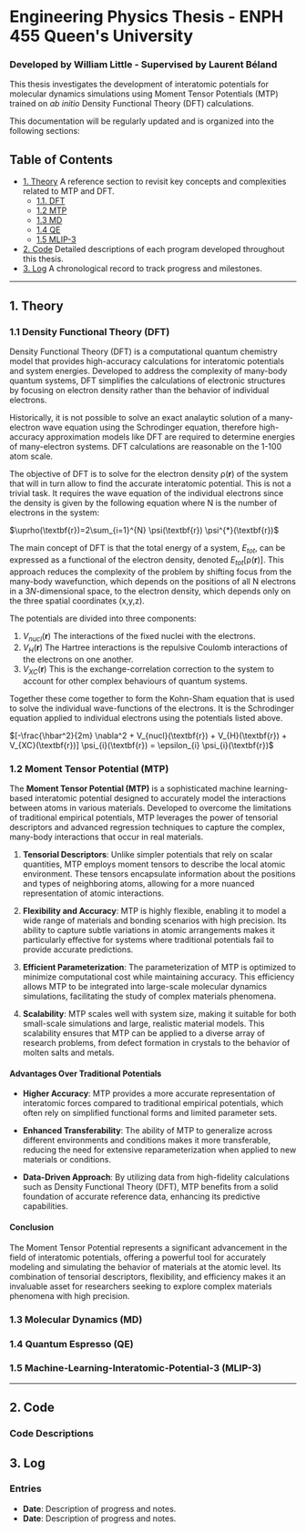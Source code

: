 # Engineering Physics Thesis - ENPH 455 Queen's University
### Developed by William Little - Supervised by Laurent Béland

This thesis investigates the development of interatomic potentials for molecular dynamics simulations using Moment Tensor Potentials (MTP) trained on *ab initio* Density Functional Theory (DFT) calculations.

This documentation will be regularly updated and is organized into the following sections:

## Table of Contents
- [1. Theory](#theory) A reference section to revisit key concepts and complexities related to MTP and DFT.
  - [1.1. DFT](#dft)
  - [1.2 MTP](#mtp)
  - [1.3 MD](#mtp)
  - [1.4 QE](#qe)
  - [1.5 MLIP-3](#mlip)
- [2. Code](#code) Detailed descriptions of each program developed throughout this thesis.
- [3. Log](#log) A chronological record to track progress and milestones.

---

## 1. Theory <a name="theory"></a>

### 1.1 Density Functional Theory (DFT)<a name="dft"></a>

Density Functional Theory (DFT) is a computational quantum chemistry model that provides high-accuracy calculations for interatomic potentials and system energies. Developed to address the complexity of many-body quantum systems, DFT simplifies the calculations of electronic structures by focusing on electron density rather than the behavior of individual electrons. 

Historically, it is not possible to solve an exact analaytic solution of a many-electron wave equation using the Schrodinger equation, therefore high-accuracy approximation models like DFT are required to determine energies of many-electron systems. DFT calculations are reasonable on the 1-100 atom scale. 

The objective of DFT is to solve for the electron density $\uprho (\textbf{r})$ of the system that will in turn allow to find the accurate interatomic potential. This is not a trivial task. It requires the wave equation of the individual electrons since the density is given by the following equation where N is the number of electrons in the system: 

$\uprho(\textbf{r})=2\sum_{i=1}^{N} \psi(\textbf{r}) \psi^{*}(\textbf{r})$

The main concept of DFT is that the total energy of a system, $E_{tot}$​, can be expressed as a functional of the electron density, denoted $E_{tot}[\uprho (\textbf{r})]$. This approach reduces the complexity of the problem by shifting focus from the many-body wavefunction, which depends on the positions of all N electrons in a $3N$-dimensional space, to the electron density, which depends only on the three spatial coordinates (x,y,z). 

The potentials are divided into three components: 
1. $V_{nucl}(\textbf{r})$ The interactions of the fixed nuclei with the electrons.
2. $V_{H}(\textbf{r})$ The Hartree interactions is the repulsive Coulomb interactions of the electrons on one another.
3. $V_{XC} (\textbf{r})$ This is the exchange-correlation correction to the system to account for other complex behaviours of quantum systems.

Together these come together to form the Kohn-Sham equation that is used to solve the individual wave-functions of the electrons. It is the Schrodinger equation applied to individual electrons using the potentials listed above.

$[-\frac{\hbar^2}{2m} \nabla^2 + V_{nucl}(\textbf{r}) + V_{H}(\textbf{r}) + V_{XC}(\textbf{r})] \psi_{i}(\textbf{r}) = \epsilon_{i} \psi_{i}(\textbf{r})$

### 1.2 Moment Tensor Potential (MTP)<a name="mtp"></a>

The **Moment Tensor Potential (MTP)** is a sophisticated machine learning-based interatomic potential designed to accurately model the interactions between atoms in various materials. Developed to overcome the limitations of traditional empirical potentials, MTP leverages the power of tensorial descriptors and advanced regression techniques to capture the complex, many-body interactions that occur in real materials.

1. **Tensorial Descriptors**: Unlike simpler potentials that rely on scalar quantities, MTP employs moment tensors to describe the local atomic environment. These tensors encapsulate information about the positions and types of neighboring atoms, allowing for a more nuanced representation of atomic interactions.

2. **Flexibility and Accuracy**: MTP is highly flexible, enabling it to model a wide range of materials and bonding scenarios with high precision. Its ability to capture subtle variations in atomic arrangements makes it particularly effective for systems where traditional potentials fail to provide accurate predictions.

3. **Efficient Parameterization**: The parameterization of MTP is optimized to minimize computational cost while maintaining accuracy. This efficiency allows MTP to be integrated into large-scale molecular dynamics simulations, facilitating the study of complex materials phenomena.

4. **Scalability**: MTP scales well with system size, making it suitable for both small-scale simulations and large, realistic material models. This scalability ensures that MTP can be applied to a diverse array of research problems, from defect formation in crystals to the behavior of molten salts and metals.

#### **Advantages Over Traditional Potentials**

- **Higher Accuracy**: MTP provides a more accurate representation of interatomic forces compared to traditional empirical potentials, which often rely on simplified functional forms and limited parameter sets.
  
- **Enhanced Transferability**: The ability of MTP to generalize across different environments and conditions makes it more transferable, reducing the need for extensive reparameterization when applied to new materials or conditions.
  
- **Data-Driven Approach**: By utilizing data from high-fidelity calculations such as Density Functional Theory (DFT), MTP benefits from a solid foundation of accurate reference data, enhancing its predictive capabilities.

#### **Conclusion**

The Moment Tensor Potential represents a significant advancement in the field of interatomic potentials, offering a powerful tool for accurately modeling and simulating the behavior of materials at the atomic level. Its combination of tensorial descriptors, flexibility, and efficiency makes it an invaluable asset for researchers seeking to explore complex materials phenomena with high precision.

### 1.3 Molecular Dynamics (MD)<a name="md"></a>

### 1.4 Quantum Espresso (QE)<a name="qe"></a>

### 1.5 Machine-Learning-Interatomic-Potential-3 (MLIP-3)<a name="mlip"></a>

---

## 2. Code <a name="code"></a>

### Code Descriptions

## 3. Log <a name="log"></a>

### Entries
- **Date**: Description of progress and notes.
- **Date**: Description of progress and notes.
